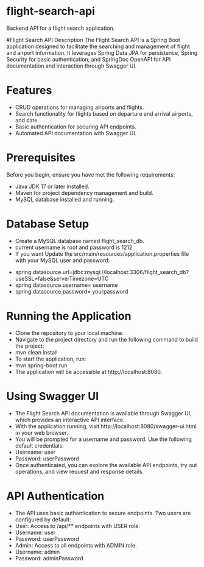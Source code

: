 # flight-search-api
Backend API for a flight search application.

#Flight Search API 
Description
The Flight Search API is a Spring Boot application designed to facilitate the searching and management of flight and airport information. It leverages Spring Data JPA for persistence, Spring Security for basic authentication, and SpringDoc OpenAPI for API documentation and interaction through Swagger UI.

# Features

- CRUD operations for managing airports and flights.
- Search functionality for flights based on departure and arrival airports, and date.
- Basic authentication for securing API endpoints.
- Automated API documentation with Swagger UI.
# Prerequisites
Before you begin, ensure you have met the following requirements:
- Java JDK 17 or later installed.
- Maven for project dependency management and build.
- MySQL database installed and running.

# Database Setup

- Create a MySQL database named flight_search_db.
- current username is root and password is 1212
- If you want Update the src/main/resources/application.properties file with your MySQL user and password:
* spring.datasource.url=jdbc:mysql://localhost:3306/flight_search_db?useSSL=false&serverTimezone=UTC
* spring.datasource.username= username
* spring.datasource.password= yourpassword

# Running the Application

- Clone the repository to your local machine.
- Navigate to the project directory and run the following command to build the project:
- mvn clean install
- To start the application, run:
- mvn spring-boot:run
- The application will be accessible at http://localhost:8080.

# Using Swagger UI

- The Flight Search API documentation is available through Swagger UI, which provides an interactive API interface.
- With the application running, visit http://localhost:8080/swagger-ui.html in your web browser.
- You will be prompted for a username and password. Use the following default credentials:
- Username: user
- Password: userPassword
- Once authenticated, you can explore the available API endpoints, try out operations, and view request and response details.

# API Authentication

- The API uses basic authentication to secure endpoints. Two users are configured by default:
- User: Access to /api/** endpoints with USER role.
- Username: user
- Password: userPassword
- Admin: Access to all endpoints with ADMIN role.
- Username: admin
- Password: adminPassword
